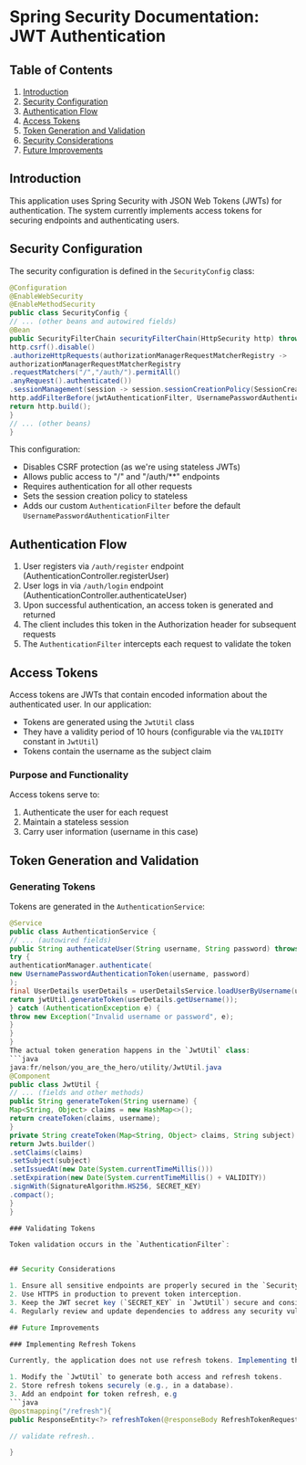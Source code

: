 # Spring Security Documentation: JWT Authentication

## Table of Contents
1. [Introduction](#introduction)
2. [Security Configuration](#security-configuration)
3. [Authentication Flow](#authentication-flow)
4. [Access Tokens](#access-tokens)
5. [Token Generation and Validation](#token-generation-and-validation)
6. [Security Considerations](#security-considerations)
7. [Future Improvements](#future-improvements)

## Introduction

This application uses Spring Security with JSON Web Tokens (JWTs) for authentication. The system currently implements access tokens for securing endpoints and authenticating users.

## Security Configuration

The security configuration is defined in the `SecurityConfig` class:
```java
@Configuration
@EnableWebSecurity
@EnableMethodSecurity
public class SecurityConfig {
// ... (other beans and autowired fields)
@Bean
public SecurityFilterChain securityFilterChain(HttpSecurity http) throws Exception {
http.csrf().disable()
.authorizeHttpRequests(authorizationManagerRequestMatcherRegistry ->
authorizationManagerRequestMatcherRegistry
.requestMatchers("/","/auth/").permitAll()
.anyRequest().authenticated())
.sessionManagement(session -> session.sessionCreationPolicy(SessionCreationPolicy.STATELESS));
http.addFilterBefore(jwtAuthenticationFilter, UsernamePasswordAuthenticationFilter.class);
return http.build();
}
// ... (other beans)
}
```
This configuration:
- Disables CSRF protection (as we're using stateless JWTs)
- Allows public access to "/" and "/auth/**" endpoints
- Requires authentication for all other requests
- Sets the session creation policy to stateless
- Adds our custom `AuthenticationFilter` before the default `UsernamePasswordAuthenticationFilter`
## Authentication Flow

1. User registers via `/auth/register` endpoint (AuthenticationController.registerUser)
2. User logs in via `/auth/login` endpoint (AuthenticationController.authenticateUser)
3. Upon successful authentication, an access token is generated and returned
4. The client includes this token in the Authorization header for subsequent requests
5. The `AuthenticationFilter` intercepts each request to validate the token
## Access Tokens

Access tokens are JWTs that contain encoded information about the authenticated user. In our application:

- Tokens are generated using the `JwtUtil` class
- They have a validity period of 10 hours (configurable via the `VALIDITY` constant in `JwtUtil`)
- Tokens contain the username as the subject claim

### Purpose and Functionality

Access tokens serve to:
1. Authenticate the user for each request
2. Maintain a stateless session
3. Carry user information (username in this case)

## Token Generation and Validation

### Generating Tokens

Tokens are generated in the `AuthenticationService`:
```java
@Service
public class AuthenticationService {
// ... (autowired fields)
public String authenticateUser(String username, String password) throws Exception {
try {
authenticationManager.authenticate(
new UsernamePasswordAuthenticationToken(username, password)
);
final UserDetails userDetails = userDetailsService.loadUserByUsername(username);
return jwtUtil.generateToken(userDetails.getUsername());
} catch (AuthenticationException e) {
throw new Exception("Invalid username or password", e);
}
}
}
The actual token generation happens in the `JwtUtil` class:
```java
java:fr/nelson/you_are_the_hero/utility/JwtUtil.java
@Component
public class JwtUtil {
// ... (fields and other methods)
public String generateToken(String username) {
Map<String, Object> claims = new HashMap<>();
return createToken(claims, username);
}
private String createToken(Map<String, Object> claims, String subject) {
return Jwts.builder()
.setClaims(claims)
.setSubject(subject)
.setIssuedAt(new Date(System.currentTimeMillis()))
.setExpiration(new Date(System.currentTimeMillis() + VALIDITY))
.signWith(SignatureAlgorithm.HS256, SECRET_KEY)
.compact();
}
}

### Validating Tokens

Token validation occurs in the `AuthenticationFilter`:


## Security Considerations

1. Ensure all sensitive endpoints are properly secured in the `SecurityConfig`.
2. Use HTTPS in production to prevent token interception.
3. Keep the JWT secret key (`SECRET_KEY` in `JwtUtil`) secure and consider using environment variables for sensitive configuration.
4. Regularly review and update dependencies to address any security vulnerabilities.

## Future Improvements

### Implementing Refresh Tokens

Currently, the application does not use refresh tokens. Implementing them would enhance security by allowing shorter lifespans for access tokens. To add refresh tokens:

1. Modify the `JwtUtil` to generate both access and refresh tokens.
2. Store refresh tokens securely (e.g., in a database).
3. Add an endpoint for token refresh, e.g
```java
@postmapping("/refresh"){
public ResponseEntity<?> refreshToken(@responseBody RefreshTokenRequest request)

// validate refresh..

}
```







